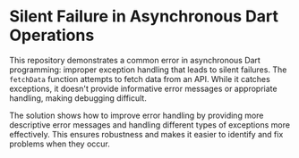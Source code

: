 # Silent Failure in Asynchronous Dart Operations

This repository demonstrates a common error in asynchronous Dart programming:  improper exception handling that leads to silent failures. The `fetchData` function attempts to fetch data from an API.  While it catches exceptions, it doesn't provide informative error messages or appropriate handling, making debugging difficult.

The solution shows how to improve error handling by providing more descriptive error messages and handling different types of exceptions more effectively. This ensures robustness and makes it easier to identify and fix problems when they occur.